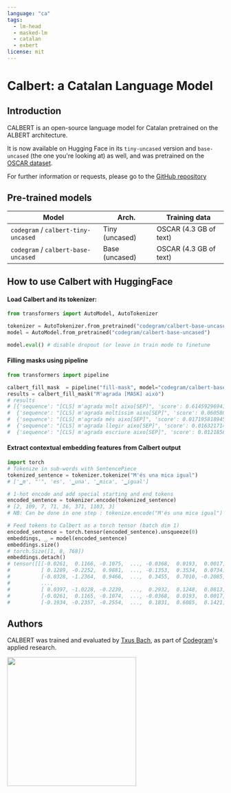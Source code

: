 ```yaml
---
language: "ca"
tags:
  - lm-head
  - masked-lm
  - catalan
  - exbert
license: mit
---
```


# Calbert: a Catalan Language Model

## Introduction

CALBERT is an open-source language model for Catalan pretrained on the ALBERT architecture.

It is now available on Hugging Face in its `tiny-uncased` version and `base-uncased` (the one you're looking at) as well, and was pretrained on the [OSCAR dataset](https://traces1.inria.fr/oscar/).

For further information or requests, please go to the [GitHub repository](https://github.com/codegram/calbert)

## Pre-trained models

| Model                               | Arch.          | Training data          |
| ----------------------------------- | -------------- | ---------------------- |
| `codegram` / `calbert-tiny-uncased` | Tiny (uncased) | OSCAR (4.3 GB of text) |
| `codegram` / `calbert-base-uncased` | Base (uncased) | OSCAR (4.3 GB of text) |

## How to use Calbert with HuggingFace

#### Load Calbert and its tokenizer:

```python
from transformers import AutoModel, AutoTokenizer

tokenizer = AutoTokenizer.from_pretrained("codegram/calbert-base-uncased")
model = AutoModel.from_pretrained("codegram/calbert-base-uncased")

model.eval() # disable dropout (or leave in train mode to finetune
```

#### Filling masks using pipeline

```python
from transformers import pipeline

calbert_fill_mask  = pipeline("fill-mask", model="codegram/calbert-base-uncased", tokenizer="codegram/calbert-base-uncased")
results = calbert_fill_mask("M'agrada [MASK] això")
# results
# [{'sequence': "[CLS] m'agrada molt aixo[SEP]", 'score': 0.614592969417572, 'token': 61},
#  {'sequence': "[CLS] m'agrada moltíssim aixo[SEP]", 'score': 0.06058056280016899, 'token': 4867},
#  {'sequence': "[CLS] m'agrada més aixo[SEP]", 'score': 0.017195818945765495, 'token': 43},
#  {'sequence': "[CLS] m'agrada llegir aixo[SEP]", 'score': 0.016321714967489243, 'token': 684},
#  {'sequence': "[CLS] m'agrada escriure aixo[SEP]", 'score': 0.012185849249362946, 'token': 1306}]

```

#### Extract contextual embedding features from Calbert output

```python
import torch
# Tokenize in sub-words with SentencePiece
tokenized_sentence = tokenizer.tokenize("M'és una mica igual")
# ['▁m', "'", 'es', '▁una', '▁mica', '▁igual']

# 1-hot encode and add special starting and end tokens
encoded_sentence = tokenizer.encode(tokenized_sentence)
# [2, 109, 7, 71, 36, 371, 1103, 3]
# NB: Can be done in one step : tokenize.encode("M'és una mica igual")

# Feed tokens to Calbert as a torch tensor (batch dim 1)
encoded_sentence = torch.tensor(encoded_sentence).unsqueeze(0)
embeddings, _ = model(encoded_sentence)
embeddings.size()
# torch.Size([1, 8, 768])
embeddings.detach()
# tensor([[[-0.0261,  0.1166, -0.1075,  ..., -0.0368,  0.0193,  0.0017],
#          [ 0.1289, -0.2252,  0.9881,  ..., -0.1353,  0.3534,  0.0734],
#          [-0.0328, -1.2364,  0.9466,  ...,  0.3455,  0.7010, -0.2085],
#          ...,
#          [ 0.0397, -1.0228, -0.2239,  ...,  0.2932,  0.1248,  0.0813],
#          [-0.0261,  0.1165, -0.1074,  ..., -0.0368,  0.0193,  0.0017],
#          [-0.1934, -0.2357, -0.2554,  ...,  0.1831,  0.6085,  0.1421]]])
```

## Authors

CALBERT was trained and evaluated by [Txus Bach](https://twitter.com/txustice), as part of [Codegram](https://www.codegram.com)'s applied research.

<a href="https://huggingface.co/exbert/?model=codegram/calbert-base-uncased&modelKind=bidirectional&sentence=M%27agradaria%20força%20saber-ne%20més">
	<img width="300px" src="https://cdn-media.huggingface.co/exbert/button.png">
</a>
